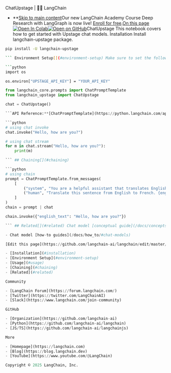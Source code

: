 ChatUpstage | 🦜️🔗 LangChain
- **[Skip to main content](#__docusaurus_skipToContent_fallback)Our new LangChain Academy Course Deep Research with LangGraph is now live! [Enroll for free](https://academy.langchain.com/courses/deep-research-with-langgraph/?utm_medium=internal&utm_source=docs&utm_campaign=q3-2025_deep-research-course_co).[On this page![Open In Colab ](https://colab.research.google.com/assets/colab-badge.svg)](https://colab.research.google.com/github/langchain-ai/langchain/blob/master/docs/docs/integrations/chat/upstage.ipynb)[![Open on GitHub ](https://img.shields.io/badge/Open%20on%20GitHub-grey?logo=github&logoColor=white)](https://github.com/langchain-ai/langchain/blob/master/docs/docs/integrations/chat/upstage.ipynb)ChatUpstage This notebook covers how to get started with Upstage chat models. Installation[​](#installation) Install langchain-upstage package.

```bash
pip install -U langchain-upstage

``` Environment Setup[​](#environment-setup) Make sure to set the following environment variables: UPSTAGE_API_KEY: Your Upstage API key from [Upstage console](https://console.upstage.ai/). Usage[​](#usage)

```python
import os

os.environ["UPSTAGE_API_KEY"] = "YOUR_API_KEY"

```

```python
from langchain_core.prompts import ChatPromptTemplate
from langchain_upstage import ChatUpstage

chat = ChatUpstage()

```API Reference:**[ChatPromptTemplate](https://python.langchain.com/api_reference/core/prompts/langchain_core.prompts.chat.ChatPromptTemplate.html)

```python
# using chat invoke
chat.invoke("Hello, how are you?")

```

```python
# using chat stream
for m in chat.stream("Hello, how are you?"):
    print(m)

``` ## Chaining[​](#chaining)

```python
# using chain
prompt = ChatPromptTemplate.from_messages(
    [
        ("system", "You are a helpful assistant that translates English to French."),
        ("human", "Translate this sentence from English to French. {english_text}."),
    ]
)
chain = prompt | chat

chain.invoke({"english_text": "Hello, how are you?"})

``` ## Related[​](#related) Chat model [conceptual guide](/docs/concepts/chat_models/)

- Chat model [how-to guides](/docs/how_to/#chat-models)

[Edit this page](https://github.com/langchain-ai/langchain/edit/master/docs/docs/integrations/chat/upstage.ipynb)

- [Installation](#installation)
- [Environment Setup](#environment-setup)
- [Usage](#usage)
- [Chaining](#chaining)
- [Related](#related)

Community

- [LangChain Forum](https://forum.langchain.com/)
- [Twitter](https://twitter.com/LangChainAI)
- [Slack](https://www.langchain.com/join-community)

GitHub

- [Organization](https://github.com/langchain-ai)
- [Python](https://github.com/langchain-ai/langchain)
- [JS/TS](https://github.com/langchain-ai/langchainjs)

More

- [Homepage](https://langchain.com)
- [Blog](https://blog.langchain.dev)
- [YouTube](https://www.youtube.com/@LangChain)

Copyright © 2025 LangChain, Inc.